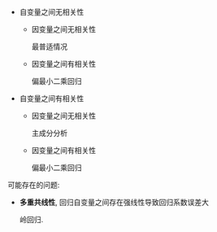 - 自变量之间无相关性
  
  - 因变量之间无相关性
    
    最普适情况
  
  - 因变量之间有相关性
    
    偏最小二乘回归
    
    

- 自变量之间有相关性
  
  - 因变量之间无相关性
    
    主成分分析
  
  - 因变量之间有相关性
    
    偏最小二乘回归
    
    
    
    



可能存在的问题:

- **多重共线性**, 回归自变量之间存在强线性导致回归系数误差大
  
  岭回归.



